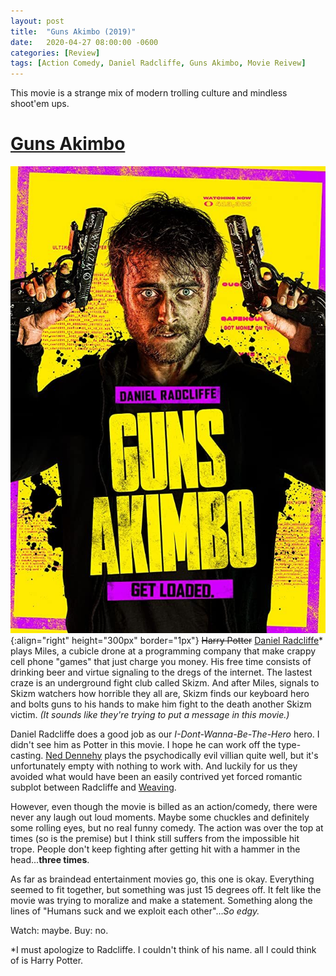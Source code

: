 ```yaml
---
layout: post
title:  "Guns Akimbo (2019)"
date:   2020-04-27 08:00:00 -0600
categories: [Review]
tags: [Action Comedy, Daniel Radcliffe, Guns Akimbo, Movie Reivew]
---
```


This movie is a strange mix of modern trolling culture and mindless shoot'em ups.

# [Guns Akimbo](https://www.imdb.com/title/tt6902676/)

![Guns Akimbo poster](/assets/2020/04/guns-akimbo-2019.jpg){:align="right" height="300px" border="1px"} ~~Harry Potter~~ [Daniel Radcliffe](https://www.imdb.com/name/nm0705356/)* plays Miles, a cubicle drone at a programming company that make crappy cell phone "games" that just charge you money. His free time consists of drinking beer and virtue signaling to the dregs of the internet. The lastest craze is an underground fight club called Skizm. And after Miles, signals to Skizm watchers how horrible they all are, Skizm finds our keyboard hero and bolts guns to his hands to make him fight to the death another Skizm victim. *(It sounds like they're trying to put a message in this movie.)*

Daniel Radcliffe does a good job as our *I-Dont-Wanna-Be-The-Hero* hero. I didn't see him as Potter in this movie. I hope he can work off the type-casting. [Ned Dennehy](https://www.imdb.com/name/nm0219329/) plays the psychodically evil villian quite well, but it's unfortunately empty with nothing to work with. And luckily for us they avoided what would have been an easily contrived yet forced romantic subplot between Radcliffe and [Weaving](https://www.imdb.com/name/nm3034977/).

However, even though the movie is billed as an action/comedy, there were never any laugh out loud moments. Maybe some chuckles and definitely some rolling eyes, but no real funny comedy. The action was over the top at times (so is the premise) but I think still suffers from the impossible hit trope. People don't keep fighting after getting hit with a hammer in the head...**three times**.

As far as braindead entertainment movies go, this one is okay. Everything seemed to fit together, but something was just 15 degrees off. It felt like the movie was trying to moralize and make a statement. Something along the lines of "Humans suck and we exploit each other"...*So edgy.*

Watch: maybe. Buy: no.

*I must apologize to Radcliffe. I couldn't think of his name. all I could think of is Harry Potter.
